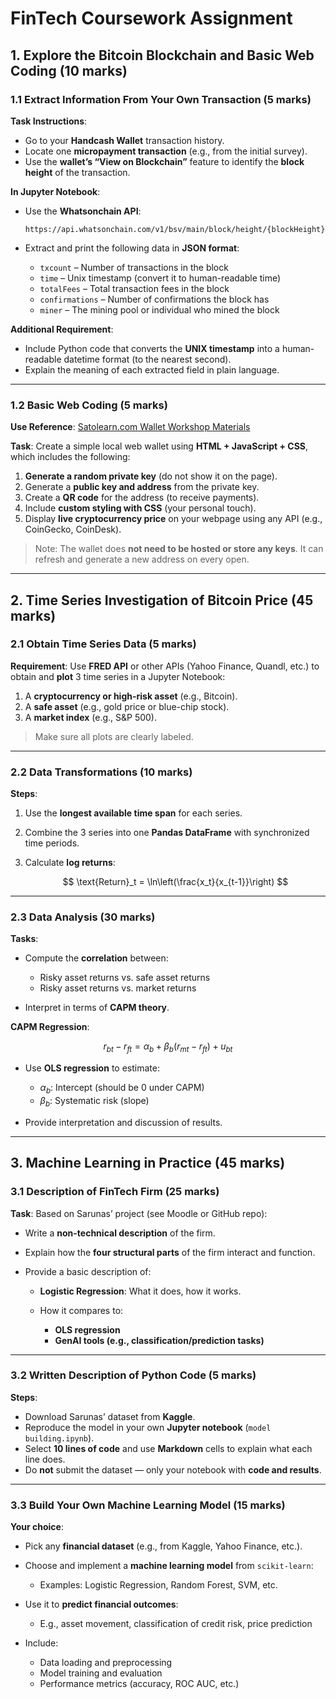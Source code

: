 # **FinTech Coursework Assignment**

## **1. Explore the Bitcoin Blockchain and Basic Web Coding (10 marks)**

### **1.1 Extract Information From Your Own Transaction (5 marks)**

**Task Instructions**:

* Go to your **Handcash Wallet** transaction history.
* Locate one **micropayment transaction** (e.g., from the initial survey).
* Use the **wallet’s “View on Blockchain”** feature to identify the **block height** of the transaction.

**In Jupyter Notebook**:

* Use the **Whatsonchain API**:

  ```
  https://api.whatsonchain.com/v1/bsv/main/block/height/{blockHeight}
  ```
* Extract and print the following data in **JSON format**:

  * `txcount` – Number of transactions in the block
  * `time` – Unix timestamp (convert it to human-readable time)
  * `totalFees` – Total transaction fees in the block
  * `confirmations` – Number of confirmations the block has
  * `miner` – The mining pool or individual who mined the block

**Additional Requirement**:

* Include Python code that converts the **UNIX timestamp** into a human-readable datetime format (to the nearest second).
* Explain the meaning of each extracted field in plain language.

---

### **1.2 Basic Web Coding (5 marks)**

**Use Reference**: [Satolearn.com Wallet Workshop Materials](https://satolearn.com)

**Task**: Create a simple local web wallet using **HTML + JavaScript + CSS**, which includes the following:

1. **Generate a random private key** (do not show it on the page).
2. Generate a **public key and address** from the private key.
3. Create a **QR code** for the address (to receive payments).
4. Include **custom styling with CSS** (your personal touch).
5. Display **live cryptocurrency price** on your webpage using any API (e.g., CoinGecko, CoinDesk).

> Note: The wallet does **not need to be hosted or store any keys**. It can refresh and generate a new address on every open.

---

## **2. Time Series Investigation of Bitcoin Price (45 marks)**

### **2.1 Obtain Time Series Data (5 marks)**

**Requirement**:
Use **FRED API** or other APIs (Yahoo Finance, Quandl, etc.) to obtain and **plot** 3 time series in a Jupyter Notebook:

1. A **cryptocurrency or high-risk asset** (e.g., Bitcoin).
2. A **safe asset** (e.g., gold price or blue-chip stock).
3. A **market index** (e.g., S\&P 500).

> Make sure all plots are clearly labeled.

---

### **2.2 Data Transformations (10 marks)**

**Steps**:

1. Use the **longest available time span** for each series.
2. Combine the 3 series into one **Pandas DataFrame** with synchronized time periods.
3. Calculate **log returns**:

   $$
   \text{Return}_t = \ln\left(\frac{x_t}{x_{t-1}}\right)
   $$

---

### **2.3 Data Analysis (30 marks)**

**Tasks**:

* Compute the **correlation** between:

  * Risky asset returns vs. safe asset returns
  * Risky asset returns vs. market returns
* Interpret in terms of **CAPM theory**.

**CAPM Regression**:

$$
r_{bt} - r_{ft} = \alpha_b + \beta_b(r_{mt} - r_{ft}) + u_{bt}
$$

* Use **OLS regression** to estimate:

  * $\alpha_b$: Intercept (should be 0 under CAPM)
  * $\beta_b$: Systematic risk (slope)
* Provide interpretation and discussion of results.

---

## **3. Machine Learning in Practice (45 marks)**

### **3.1 Description of FinTech Firm (25 marks)**

**Task**: Based on Sarunas’ project (see Moodle or GitHub repo):

* Write a **non-technical description** of the firm.
* Explain how the **four structural parts** of the firm interact and function.
* Provide a basic description of:

  * **Logistic Regression**: What it does, how it works.
  * How it compares to:

    * **OLS regression**
    * **GenAI tools (e.g., classification/prediction tasks)**

---

### **3.2 Written Description of Python Code (5 marks)**

**Steps**:

* Download Sarunas’ dataset from **Kaggle**.
* Reproduce the model in your own **Jupyter notebook** (`model building.ipynb`).
* Select **10 lines of code** and use **Markdown** cells to explain what each line does.
* Do **not** submit the dataset — only your notebook with **code and results**.

---

### **3.3 Build Your Own Machine Learning Model (15 marks)**

**Your choice**:

* Pick any **financial dataset** (e.g., from Kaggle, Yahoo Finance, etc.).
* Choose and implement a **machine learning model** from `scikit-learn`:

  * Examples: Logistic Regression, Random Forest, SVM, etc.
* Use it to **predict financial outcomes**:

  * E.g., asset movement, classification of credit risk, price prediction
* Include:

  * Data loading and preprocessing
  * Model training and evaluation
  * Performance metrics (accuracy, ROC AUC, etc.)


